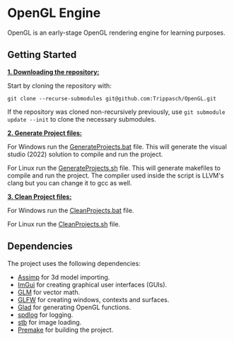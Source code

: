 # OpenGL Engine
OpenGL is an early-stage OpenGL rendering engine for learning purposes.

## Getting Started
<ins>**1. Downloading the repository:**</ins>

Start by cloning the repository with:
```
git clone --recurse-submodules git@github.com:Trippasch/OpenGL.git
```
If the repository was cloned non-recursively previously, use ```git submodule update --init``` to clone the necessary submodules.

<ins>**2. Generate Project files:**</ins>

For Windows run the [GenerateProjects.bat](https://github.com/Trippasch/OpenGL/blob/main/GenerateProjects.bat) file. This will generate the visual studio (2022) solution to compile and run the project.

For Linux run the [GenerateProjects.sh](https://github.com/Trippasch/OpenGL/blob/main/GenerateProjects.sh) file. This will generate makefiles to compile and run the project. The compiler used inside the script is LLVM's clang but you can change it to gcc as well.

<ins>**3. Clean Project files:**</ins>

For Windows run the [CleanProjects.bat](https://github.com/Trippasch/OpenGL/blob/main/CleanProjects.bat) file.

For Linux run the [CleanProjects.sh](https://github.com/Trippasch/OpenGL/blob/main/CleanProjects.sh) file.

## Dependencies
The project uses the following dependencies:
  * [Assimp](https://github.com/assimp/assimp) for 3d model importing.
  * [ImGui](https://github.com/ocornut/imgui) for creating graphical user interfaces (GUIs).
  * [GLM](https://github.com/g-truc/glm) for vector math.
  * [GLFW](https://www.glfw.org/) for creating windows, contexts and surfaces.
  * [Glad](https://glad.dav1d.de/) for generating OpenGL functions.
  * [spdlog](https://github.com/gabime/spdlog) for logging.
  * [stb](https://github.com/nothings/stb) for image loading.
  * [Premake](https://premake.github.io/) for building the project.

